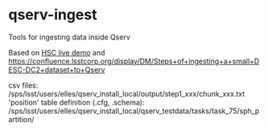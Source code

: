 # qserv-ingest

Tools for ingesting data inside Qserv

Based on [HSC live demo](https://confluence.lsstcorp.org/display/DM/Live+demo%3A+test+ingest+of+a+subset+of+one+track+of+the+HSC+Object+catalog)
and https://confluence.lsstcorp.org/display/DM/Steps+of+ingesting+a+small+DESC-DC2+dataset+to+Qserv

csv files: /sps/lsst/users/elles/qserv_install_local/output/step1_xxx/chunk_xxx.txt
'position' table definition (.cfg, .schema): /sps/lsst/users/elles/qserv_install_local/qserv_testdata/tasks/task_75/sph_partition/
